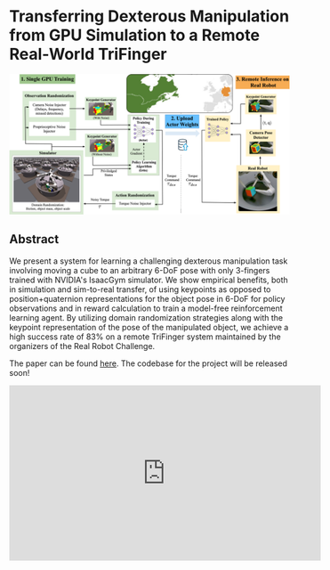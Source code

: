 # Transferring Dexterous Manipulation from GPU Simulation to a Remote Real-World TriFinger

![](assets/system.png)

## Abstract

We present a system for learning a challenging dexterous manipulation task involving moving a cube to an arbitrary 6-DoF pose with only 3-fingers trained with NVIDIA's IsaacGym simulator. We show empirical benefits, both in simulation and sim-to-real transfer, of using keypoints as opposed to position+quaternion representations for the object pose in 6-DoF for policy observations and in reward calculation to train a model-free reinforcement learning agent. By utilizing domain randomization strategies along with the keypoint representation of the pose of the manipulated object, we achieve a high success rate of 83% on a remote TriFinger system maintained by the organizers of the Real Robot Challenge.

The paper can be found [here](https://openreview.net/forum?id=faXIE2kpfrv). The codebase for the project will be released soon!

<iframe width="560" height="315" src="https://www.youtube.com/embed/Bd0sZ980PeM?controls=0" title="Presentation" frameborder="0" allow="accelerometer; autoplay; clipboard-write; encrypted-media; gyroscope; picture-in-picture" allowfullscreen></iframe>
